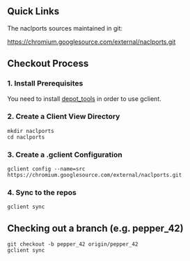 ## Quick Links ##

The naclports sources maintained in git:

https://chromium.googlesource.com/external/naclports.git

## Checkout Process ##

### 1. Install Prerequisites ###

You need to install [depot\_tools](http://dev.chromium.org/developers/how-tos/install-depot-tools) in order to use gclient.

### 2. Create a Client View Directory ###

```
mkdir naclports
cd naclports
```

### 3. Create a .gclient Configuration ###

```
gclient config --name=src  https://chromium.googlesource.com/external/naclports.git
```

### 4. Sync to the repos ###
```
gclient sync
```

## Checking out a branch (e.g. pepper\_42) ##

```
git checkout -b pepper_42 origin/pepper_42
gclient sync
```